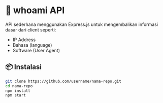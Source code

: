 # 🧠 whoami API

API sederhana menggunakan Express.js untuk mengembalikan informasi dasar dari client seperti:

- IP Address
- Bahasa (language)
- Software (User Agent)

## 📦 Instalasi

```bash
git clone https://github.com/username/nama-repo.git
cd nama-repo
npm install
npm start
